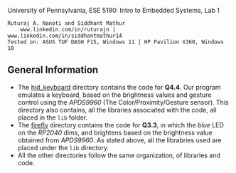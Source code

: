 University of Pennsylvania, ESE 5190: Intro to Embedded Systems, Lab 1

    Ruturaj A. Nanoti and Siddhant Mathur
        www.linkedin.com/in/ruturajn | www.linkedin.com/in/siddhantmathur14
    Tested on: ASUS TUF DASH F15, Windows 11 | HP Pavilion X360, Windows 10

## General Information
- The [hid_keyboard](https://github.com/Ruturajn/ese5190-2022-lab1-firefly/tree/main/hid_keyboard) directory contains the code for **Q4.4**. Our program emulates
    a keyboard, based on the brightness values and gesture control using the *APDS9960* (The Color/Proximity/Gesture sensor). This directory also contains, all
    the libraries associated with the code, all placed in the `lib` folder.
- The [firefly](https://github.com/Ruturajn/ese5190-2022-lab1-firefly/tree/main/firefly) directory contains the code for **Q3.3**, in which the *blue* LED on the 
    *RP2040* dims, and brightens based on the brightness value obtained from *APDS9960*. As stated above, all the librabries used are placed under the `lib` directory.
- All the other directories follow the same organization, of libraries and code.
